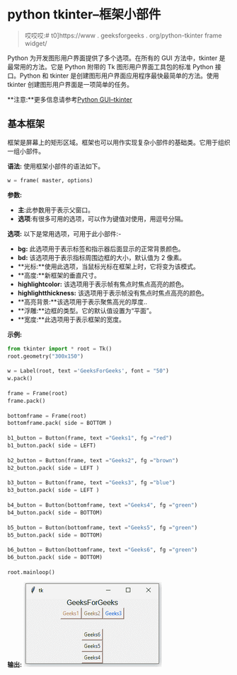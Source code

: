 # python tkinter–框架小部件

> 哎哎哎:# t0]https://www . geeksforgeeks . org/python-tkinter frame widget/

Python 为开发图形用户界面提供了多个选项。在所有的 GUI 方法中，tkinter 是最常用的方法。它是 Python 附带的 Tk 图形用户界面工具包的标准 Python 接口。Python 和 tkinter 是创建图形用户界面应用程序最快最简单的方法。使用 tkinter 创建图形用户界面是一项简单的任务。

**注意:**更多信息请参考[Python GUI–tkinter](https://www.geeksforgeeks.org/python-gui-tkinter/)

## 基本框架

框架是屏幕上的矩形区域。框架也可以用作实现复杂小部件的基础类。它用于组织一组小部件。

**语法:**
使用框架小部件的语法如下。

```py
w = frame( master, options)
```

**参数:**

*   **主**:此参数用于表示父窗口。
*   **选项**:有很多可用的选项，可以作为键值对使用，用逗号分隔。

**选项:**
以下是常用选项，可用于此小部件:-

*   **bg:** 此选项用于表示标签和指示器后面显示的正常背景颜色。
*   **bd:** 该选项用于表示指标周围边框的大小，默认值为 2 像素。
*   **光标:**使用此选项，当鼠标光标在框架上时，它将变为该模式。
*   **高度:**新框架的垂直尺寸。
*   **highlightcolor:** 该选项用于表示帧有焦点时焦点高亮的颜色。
*   **highlightthickness:** 该选项用于表示帧没有焦点时焦点高亮的颜色。
*   **高亮背景:**该选项用于表示聚焦高光的厚度..
*   **浮雕:**边框的类型。它的默认值设置为“平面”。
*   **宽度:**此选项用于表示框架的宽度。

**示例:**

```py
from tkinter import * root = Tk()
root.geometry("300x150")

w = Label(root, text ='GeeksForGeeks', font = "50") 
w.pack()

frame = Frame(root)
frame.pack()

bottomframe = Frame(root)
bottomframe.pack( side = BOTTOM )

b1_button = Button(frame, text ="Geeks1", fg ="red")
b1_button.pack( side = LEFT)

b2_button = Button(frame, text ="Geeks2", fg ="brown")
b2_button.pack( side = LEFT )

b3_button = Button(frame, text ="Geeks3", fg ="blue")
b3_button.pack( side = LEFT )

b4_button = Button(bottomframe, text ="Geeks4", fg ="green")
b4_button.pack( side = BOTTOM)

b5_button = Button(bottomframe, text ="Geeks5", fg ="green")
b5_button.pack( side = BOTTOM)

b6_button = Button(bottomframe, text ="Geeks6", fg ="green")
b6_button.pack( side = BOTTOM)

root.mainloop()
```

**输出:**
![](img/606868e0770a098c97125ac6d90012fe.png)